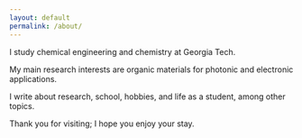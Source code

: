 ```yaml
---
layout: default
permalink: /about/
---
```

I study chemical engineering and chemistry at Georgia Tech.

My main research interests are organic materials for photonic and electronic applications.

I write about research, school, hobbies, and life as a student, among other topics. 

Thank you for visiting; I hope you enjoy your stay.

